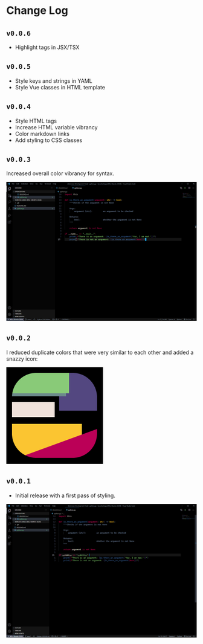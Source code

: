# Change Log

## `v0.0.6`

- Highlight tags in JSX/TSX

## `v0.0.5`

- Style keys and strings in YAML
- Style Vue classes in HTML template

## `v0.0.4`

- Style HTML tags
- Increase HTML variable vibrancy
- Color markdown links
- Add styling to CSS classes

## `v0.0.3`

Increased overall color vibrancy for syntax.

![A screenshot of Python in version 0.0.3](https://github.com/t-eckert/50ph1a/blob/main/screenshots/v0.0.3-python.png)

## `v0.0.2`

I reduced duplicate colors that were very similar to each other and added a snazzy icon:

![The icon for the 50PH1A theme](https://github.com/t-eckert/50ph1a/blob/main/icon.png)

## `v0.0.1`

- Initial release with a first pass of styling.

![A screenshot of Python in version 0.0.1](https://github.com/t-eckert/50ph1a/blob/main/screenshots/v0.0.1-python.png)
